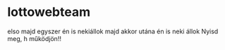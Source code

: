 # lottowebteam
elso
majd egyszer én is nekiállok
majd akkor utána én is neki állok
Nyisd meg, h működjön!!